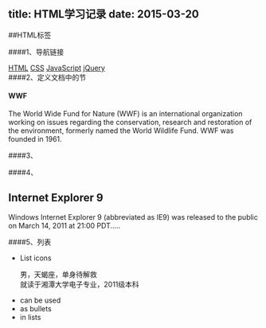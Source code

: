 title: HTML学习记录
date: 2015-03-20
---

##HTML标签
<!--more-->
####1、导航链接  
<nav>
<a href="/html/">HTML</a> 
<a href="/css/">CSS</a> 
<a href="/js/">JavaScript</a> 
<a href="/jquery/">jQuery</a>
</nav>     
####2、定义文档中的节  
<section>
  <h4>WWF</h4>
  <p>The World Wide Fund for Nature (WWF) is an international organization working on issues regarding the conservation, research and restoration of the environment, formerly named the World Wildlife Fund. WWF was founded in 1961.</p>
</section>
####3、

####4、
<article>
  <h1>Internet Explorer 9</h1>
  <p>Windows Internet Explorer 9 (abbreviated as IE9) was released to
  the  public on March 14, 2011 at 21:00 PDT.....</p>
</article> 
  
 
####5、列表
<ul class="fa-ul">
  <li><i class="fa-li fa fa-check-square"></i>List icons</li> 
<p>男，天蝎座，单身待解救    <br>
就读于湘潭大学电子专业，2011级本科</p>
  <li><i class="fa-li fa fa-check-square"></i>can be used</li>
  <li><i class="fa-li fa fa-spinner fa-spin"></i>as bullets</li>
  <li><i class="fa-li fa fa-square"></i>in lists</li>
</ul>

	